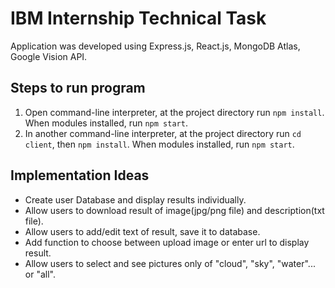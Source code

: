 # IBM Internship Technical Task

Application was developed using Express.js, React.js, MongoDB Atlas, Google Vision API.

## Steps to run program

1. Open command-line interpreter, at the project directory run `npm install`. When modules installed, run `npm start`.
2. In another command-line interpreter, at the project directory run `cd client`, then `npm install`. When modules installed, run `npm start`.

## Implementation Ideas

* Create user Database and display results individually.
* Allow users to download result of image(jpg/png file) and description(txt file).
* Allow users to add/edit text of result, save it to database.
* Add function to choose between upload image or enter url to display result.
* Allow users to select and see pictures only of "cloud", "sky", "water"... or "all".